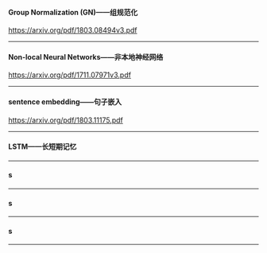 #### Group Normalization (GN)——组规范化

https://arxiv.org/pdf/1803.08494v3.pdf

---
#### Non-local Neural Networks——非本地神经网络
https://arxiv.org/pdf/1711.07971v3.pdf

---
#### sentence embedding——句子嵌入
https://arxiv.org/pdf/1803.11175.pdf

---
#### LSTM——长短期记忆



---
####      s

---
####     s

---
####       s

---
